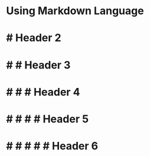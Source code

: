 # Using Markdown Language
# # Header 2
# # # Header 3
# # # # Header 4
# # # # # Header 5
# # # # # # Header 6
